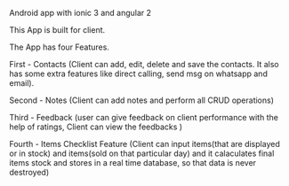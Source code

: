 Android app with ionic 3 and angular 2

This App is built for client.

The App has four Features.

First - Contacts (Client can add, edit, delete and save the contacts. It also has some extra features like direct calling, send msg on                       whatsapp and email).

Second - Notes (Client can add notes and perform all CRUD operations)

Third - Feedback (user can give feedback on client performance with the help of ratings, Client can view the feedbacks )

Fourth - Items Checklist Feature (Client can input items(that are displayed or in stock) and items(sold on that particular day) and it calaculates final items stock and stores in a real time database, so that data is never destroyed)


